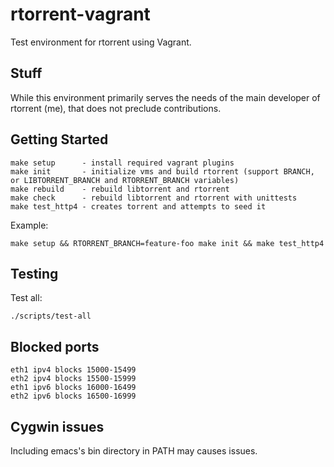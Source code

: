rtorrent-vagrant
================

Test environment for rtorrent using Vagrant.


Stuff
-----

While this environment primarily serves the needs of the main developer of rtorrent (me), that does not preclude contributions.


Getting Started
---------------

```
make setup      - install required vagrant plugins
make init       - initialize vms and build rtorrent (support BRANCH, or LIBTORRENT_BRANCH and RTORRENT_BRANCH variables)
make rebuild    - rebuild libtorrent and rtorrent
make check      - rebuild libtorrent and rtorrent with unittests
make test_http4 - creates torrent and attempts to seed it
```

Example:

```
make setup && RTORRENT_BRANCH=feature-foo make init && make test_http4
```


Testing
-------

Test all:

```
./scripts/test-all
```


Blocked ports
-------------

```
eth1 ipv4 blocks 15000-15499
eth2 ipv4 blocks 15500-15999
eth1 ipv6 blocks 16000-16499
eth2 ipv6 blocks 16500-16999
```


Cygwin issues
-------------

Including emacs's bin directory in PATH may causes issues.